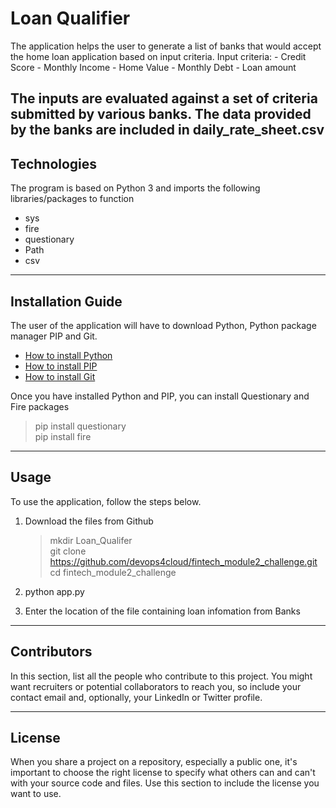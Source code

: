# Loan Qualifier

The application helps the user to generate a list of banks that would accept the home loan application based on input criteria.
Input criteria:
    - Credit Score
    - Monthly Income
    - Home Value
    - Monthly Debt
    - Loan amount

The inputs are evaluated against a set of criteria submitted by various banks. The data provided by the banks are included in daily_rate_sheet.csv
---

## Technologies

The program is based on Python 3 and imports the following libraries/packages to function

- sys
- fire
- questionary
- Path
- csv

---

## Installation Guide

The user of the application will have to download Python,   Python package manager PIP and Git.

   - [How to install Python](https://www.python.org/downloads/) 
   - [How to install PIP ](https://pip.pypa.io/en/stable/installation/) 
   - [How to install Git ](https://git-scm.com/book/en/v2/Getting-Started-Installing-Git) 
   
   Once you have installed Python and PIP, you can install Questionary and Fire packages 
   > pip install questionary <br>
   > pip install fire <br>
   



---

## Usage

To use the application, follow the steps below.

1. Download the files from Github
    > mkdir Loan_Qualifer <br>
    > git clone https://github.com/devops4cloud/fintech_module2_challenge.git <br>
    > cd fintech_module2_challenge

2. python app.py

3. Enter the location of the file containing loan infomation from Banks
    


---

## Contributors

In this section, list all the people who contribute to this project. You might want recruiters or potential collaborators to reach you, so include your contact email and, optionally, your LinkedIn or Twitter profile.

---

## License

When you share a project on a repository, especially a public one, it's important to choose the right license to specify what others can and can't with your source code and files. Use this section to include the license you want to use.
